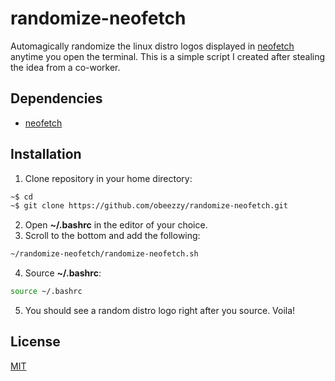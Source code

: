 # randomize-neofetch

Automagically randomize the linux distro logos displayed in [neofetch](https://github.com/dylanaraps/neofetch) anytime you open the terminal.
This is a simple script I created after stealing the idea from a co-worker.

## Dependencies
* [neofetch](https://github.com/dylanaraps/neofetch)

## Installation
1. Clone repository in your home directory:
```bash
~$ cd
~$ git clone https://github.com/obeezzy/randomize-neofetch.git
```
2. Open **~/.bashrc** in the editor of your choice.
3. Scroll to the bottom and add the following:
```bash
~/randomize-neofetch/randomize-neofetch.sh
```
4. Source **~/.bashrc**:
```bash
source ~/.bashrc
```
5. You should see a random distro logo right after you source. Voila!

## License
[MIT](https://choosealicense.com/licenses/mit)
